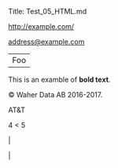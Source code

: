 ﻿Title: Test_05_HTML.md

<http://example.com/>

<address@example.com>

<table>
    <tr>
        <td>Foo</td>
    </tr>
</table>

This is an examble of <b>bold text</b>.

&copy; Waher Data AB 2016-2017.

AT&T

4 < 5

&#124;

&#x7C;
